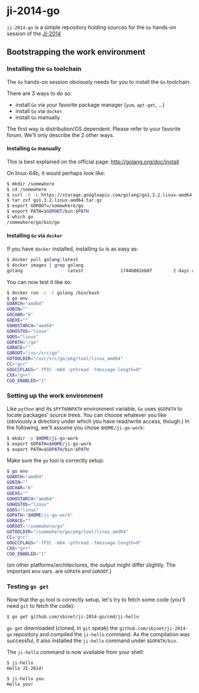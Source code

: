 ji-2014-go
==========

`ji-2014-go` is a simple repository holding sources for the `Go`
hands-on session of the [JI-2014](http://ji.in2p3.fr)

## Bootstrapping the work environment

### Installing the `Go` toolchain

The `Go` hands-on session obviously needs for you to install the `Go`
toolchain.

There are 3 ways to do so:
- install `Go` via your favorite package manager (`yum`, `apt-get`, ...)
- install `Go` via `docker`
- install `Go` manually.

The first way is distribution/OS dependent. Please refer to your
favorite forum.
We'll only describe the 2 other ways.

#### Installing `Go` manually

This is best explained on the official page:
http://golang.org/doc/install

On linux-64b, it would perhaps look like:

```sh
$ mkdir /somewhere
$ cd /somewhere
$ curl -O -L https://storage.googleapis.com/golang/go1.3.2.linux-amd64.tar.gz
$ tar zxf go1.3.2.linux-amd64.tar.gz
$ export GOROOT=/somewhere/go
$ export PATH=$GOROOT/bin:$PATH
$ which go
/somewhere/go/bin/go
```

#### Installing `Go` via `docker`

If you have `docker` installed, installing `Go` is as easy as:

```sh
$ docker pull golang:latest
$ docker images | grep golang
golang                 latest              1744b082eb8f        2 days ago          373.4 MB
```

You can now test it like so:

```sh
$ docker run -i -t golang /bin/bash
$ go env
GOARCH="amd64"
GOBIN=""
GOCHAR="6"
GOEXE=""
GOHOSTARCH="amd64"
GOHOSTOS="linux"
GOOS="linux"
GOPATH="/go"
GORACE=""
GOROOT="/usr/src/go"
GOTOOLDIR="/usr/src/go/pkg/tool/linux_amd64"
CC="gcc"
GOGCCFLAGS="-fPIC -m64 -pthread -fmessage-length=0"
CXX="g++"
CGO_ENABLED="1"
```

### Setting up the work environment

Like `python` and its `$PYTHONPATH` environment variable, `Go` uses
`$GOPATH` to locate packages' source trees.
You can choose whatever you like (obviously a directory under which
you have read/write access, though.)
In the following, we'll assume you chose `$HOME/ji-go-work`:

```sh
$ mkdir -p $HOME/ji-go-work
$ export GOPATH=$HOME/ji-go-work
$ export PATH=$GOPATH/bin:$PATH
```

Make sure the `go` tool is correctly setup:

```sh
$ go env
GOARCH="amd64"
GOBIN=""
GOCHAR="6"
GOEXE=""
GOHOSTARCH="amd64"
GOHOSTOS="linux"
GOOS="linux"
GOPATH="$HOME/ji-go-work"
GORACE=""
GOROOT="/somewhere/go"
GOTOOLDIR="/somewhere/go/pkg/tool/linux_amd64"
CC="gcc"
GOGCCFLAGS="-fPIC -m64 -pthread -fmessage-length=0"
CXX="g++"
CGO_ENABLED="1"
```

(on other platforms/architectures, the output might differ
slightly. The important env.vars. are `GOPATH` and `GOROOT`.)

### Testing `go get`

Now that the `go` tool is correctly setup, let's try to fetch some
code (you'll need `git` to fetch the code):

```sh
$ go get github.com/sbinet/ji-2014-go/cmd/ji-hello
```

`go get` downloaded (cloned, in `git` speak) the
`github.com/sbinet/ji-2014-go` repository and compiled the `ji-hello`
command.
As the compilation was successful, it also installed the `ji-hello`
command under `$GOPATH/bin`.

The `ji-hello` command is now available from your shell:

```sh
$ ji-hello
Hello JI-2014!

$ ji-hello you
Hello you!
```
